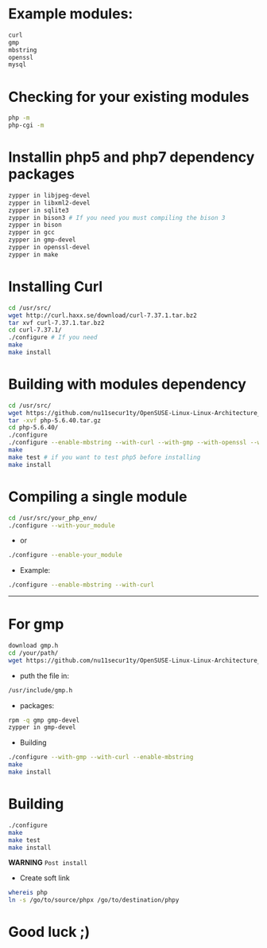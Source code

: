 # Example modules:
```xml
curl 
gmp  
mbstring  
openssl  
mysql  
```

# Checking for your existing modules
```bash
php -m
php-cgi -m
```


# Installin php5 and php7 dependency packages
```bash
zypper in libjpeg-devel
zypper in libxml2-devel
zypper in sqlite3
zypper in bison3 # If you need you must compiling the bison 3
zypper in bison
zypper in gcc
zypper in gmp-devel
zypper in openssl-devel
zypper in make
```

# Installing Curl 
```bash
cd /usr/src/
wget http://curl.haxx.se/download/curl-7.37.1.tar.bz2
tar xvf curl-7.37.1.tar.bz2
cd curl-7.37.1/
./configure # If you need
make
make install
```

# Building with modules dependency
```bash
cd /usr/src/
wget https://github.com/nu11secur1ty/OpenSUSE-Linux-Linux-Architecture_Deployment-administration/raw/master/PHP/php5env/php-5.6.40.tar.gz
tar -xvf php-5.6.40.tar.gz
cd php-5.6.40/
./configure
./configure --enable-mbstring --with-curl --with-gmp --with-openssl --with-mysqli #In my case
make
make test # if you want to test php5 before installing 
make install
```
# Compiling a single module

```bash
cd /usr/src/your_php_env/
./configure --with-your_module
```
- or
```bash
./configure --enable-your_module
```
- Example:
```bash
./configure --enable-mbstring --with-curl 
```
-------------------------------------------------------------
# For gmp
```bash
download gmp.h
cd /your/path/
wget https://github.com/nu11secur1ty/OpenSUSE-Linux-Linux-Architecture_Deployment-administration/blob/master/PHP/gmp.h
```
- puth the file in:
```bash
/usr/include/gmp.h 
```
- packages:
```bash
rpm -q gmp gmp-devel
zypper in gmp-devel
```
- Building
```bash
./configure --with-gmp --with-curl --enable-mbstring
make
make install
```

# Building
```bash
./configure
make
make test
make install
```

**WARNING** `Post install`
- Create soft link
```bash
whereis php
ln -s /go/to/source/phpx /go/to/destination/phpy
```

# Good luck ;)
